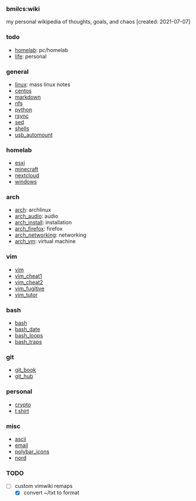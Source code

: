 ### bmilcs:wiki
my personal wikipedia of thoughts, goals, and chaos [created: 2021-07-07]

### todo
* [homelab](homelab.md):           pc/homelab
* [life](life.md):              personal

### general
* [linux](linux.md):             mass linux notes
* [centos](centos.md)
* [markdown](markdown.md)
* [nfs](nfs.md)
* [python](python.md)
* [rsync](rsync.md)
* [sed](sed.md)
* [shells](shells.md)
* [usb_automount](usb_automount.md)

### homelab
* [esxi](esxi.md)
* [minecraft](minecraft.md)
* [nextcloud](nextcloud.md)
* [windows](windows.md)
 
### arch
* [arch](arch.md):              archlinux
* [arch_audio](arch_audio.md):        audio 
* [arch_install](arch_install.md):      installation
* [arch_firefox](arch_firefox.md):      firefox
* [arch_networking](arch_networking.md):   networking
* [arch_vm](arch_vm.md):           virtual machine

### vim
* [vim](vim.md)
* [vim_cheat1](vim_cheat1.md)
* [vim_cheat2](vim_cheat2.md)
* [vim_fugitive](vim_fugitive.md)
* [vim_tutor](vim_tutor.md)

### bash
* [bash](bash.md)
* [bash_date](bash_date.md)
* [bash_loops](bash_loops.md)
* [bash_traps](bash_traps.md)

### git
* [git_book](git_book.md)
* [git_hub](git_hub.md)

### personal
* [crypto](crypto.md)
* [t shirt](t-shirt.md)
 
### misc
* [ascii](ascii.md)
* [email](email.md)
* [polybar_icons](polybar_icons.md)
* [nord](nord.md)

### TODO
- [ ] custom vimwiki remaps
  - [X] convert ~/txt to format

